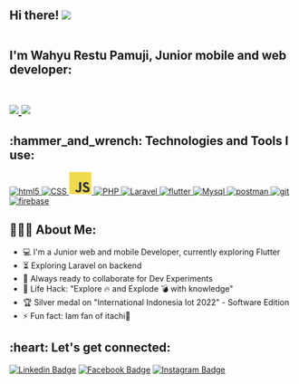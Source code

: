<h2 align="left">
 <abc>
 
  <br>Hi there! <img src="https://user-images.githubusercontent.com/42378118/110234147-e3259600-7f4e-11eb-95be-0c4047144dea.gif" width="30"><br>
  
  <br> I'm Wahyu Restu Pamuji, Junior mobile and web developer:<br>
  <br>
<!--     <img src="https://media.giphy.com/media/SWoSkN6DxTszqIKEqv/giphy.gif" alt="Coder GIF" width="500"> -->
  <p align="left">
<a href="https://github.com/Siswadi24">
  <img height="180em" src="https://github-readme-stats-eight-theta.vercel.app/api?username=WahyuOzora1&show_icons=true&theme=algolia&include_all_commits=true&count_private=true"/>
  <img height="180em" src="https://github-readme-stats-eight-theta.vercel.app/api/top-langs/?username=WahyuOzora1&layout=compact&langs_count=8&theme=algolia"/>
</a>
</p>
 </abc>

</h2> 
<h2 align="left">:hammer_and_wrench: Technologies and Tools I use:</h2>
<p align="left">
    <a href="https://www.w3.org/html/" target="_blank"> <img src="https://www.vectorlogo.zone/logos/w3_html5/w3_html5-icon.svg" alt="html5" width="40" height="40"/> </a>
 <a href="https://www.w3.org/css/" target="_blank"> <img src="https://www.vectorlogo.zone/logos/w3_css/w3_css-icon.svg" alt="CSS" width="40" height="40"/> </a>
    <a href="https://developer.mozilla.org/en-US/docs/Web/JavaScript" target="_blank"> <img src="https://raw.githubusercontent.com/devicons/devicon/master/icons/javascript/javascript-original.svg" alt="javascript" width="40" height="40"/> 
      <a href="https://www.php.net/" target="_blank"> <img src="https://www.vectorlogo.zone/logos/php/php-icon.svg" alt="PHP" width="40" height="40"/> </a>
      <a href="https://laravel.com/" target="_blank"> <img src="https://www.vectorlogo.zone/logos/laravel/laravel-icon.svg" alt="Laravel" width="40" height="40"/> </a>
     <a href="https://flutter.dev/?gclid=CjwKCAjw5dqgBhBNEiwA7PryaE8NU7e4kKUdqd6uDKP0XD1GmnlvhPM1XE896POaecUJ9gU2XPhivBoCDzIQAvD_BwE&gclsrc=aw.ds" target="_blank"> <img src="https://www.vectorlogo.zone/logos/flutterio/flutterio-icon.svg" alt="flutter" width="40" height="40"/> </a>
     <a href="https://www.mysql.com/" target="_blank"> <img src="https://www.vectorlogo.zone/logos/mysql/mysql-official.svg" alt="Mysql" width="40" height="40"/> </a>
<a href="https://www.postman.com/" target="_blank"> <img src="https://www.vectorlogo.zone/logos/getpostman/getpostman-icon.svg" alt="postman" width="40" height="40"/> </a> 
<a href="https://git-scm.com/" target="_blank"> <img src="https://www.vectorlogo.zone/logos/git-scm/git-scm-icon.svg" alt="git" width="40" height="40"/> </a>
 <a href="https://firebase.google.com/" target="_blank"> <img src="https://www.vectorlogo.zone/logos/firebase/firebase-icon.svg" alt="firebase" width="40" height="40"/> </a>
    </p>

<h2 align="left">👨🏻‍💻 About Me:</h2>

- :computer: I'm a Junior web and mobile Developer, currently exploring Flutter
- :hourglass_flowing_sand: Exploring Laravel on backend
- :rocket: Always ready to collaborate for Dev Experiments
- :dart: Life Hack: "Explore :fire: and Explode :bomb: with knowledge"
- :trophy: Silver medal on "International Indonesia Iot 2022" - Software Edition
- :zap: Fun fact: Iam fan of itachi🙈<br>

<h2 align="left">:heart: Let's get connected:</h2>

[![Linkedin Badge](https://img.shields.io/badge/-wahyurestupamuji-blue?style=flat-square&logo=Linkedin&logoColor=white&link=https://www.linkedin.com/in/wahyu-restu-pamuji-1671771b6/)](https://www.linkedin.com/in/wahyurestupamuji) [![Facebook Badge](https://img.shields.io/badge/-@wahyurestupamuji-3b5998?style=flat-square&labelColor=3b5998&logo=facebook&logoColor=white&link=https://www.facebook.com/wahyurestupamuji)](https://www.facebook.com/wahyurestupamuji) [![Instagram Badge](https://img.shields.io/badge/-@wahyurestupamuji-D7008A?style=flat-square&labelColor=D7008A&logo=Instagram&logoColor=white&link=https://www.instagram.com/wahyurestu__/)](https://www.instagram.com/wahyurestu__/)

















<!--
- 🌱 I’m currently learning flutter
- 👯 I’m looking to collaborate on github
- 🤔 I’m looking for help with flutter and laravel
- 💬 Ask me about your life and we can share with each other
- 📫 How to reach me: insatgram.com/wahyurestu__
- 😄 Pronouns: Just be happy and do your best
- ⚡ Fun fact: I am fan of itachi

 <p align="left" float="left">
<a href="https://github.com/wahjoerest">
  <img height="180em" src="https://github-readme-stats-eight-theta.vercel.app/api?username=wahjoerest&show_icons=true&theme=algolia&include_all_commits=true&count_private=true"/>
 <!-- <img height="180em" src="https://github-readme-stats-eight-theta.vercel.app/api/top-langs/?username=wahjoerest&layout=compact&langs_count=8&theme=algolia"/> 
</a>
</p>

-->



